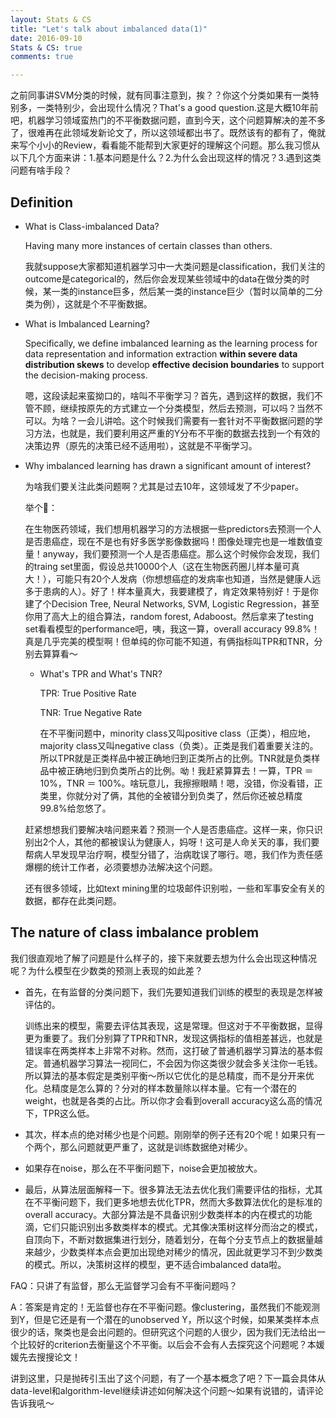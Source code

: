 ```yaml
---
layout: Stats & CS
title: "Let's talk about imbalanced data(1)"
date: 2016-09-10
Stats & CS: true
comments: true

---
```


之前同事讲SVM分类的时候，就有同事注意到，挨？？你这个分类如果有一类特别多，一类特别少，会出现什么情况？That's a good question.这是大概10年前吧，机器学习领域蛮热门的不平衡数据问题，直到今天，这个问题算解决的差不多了，很难再在此领域发新论文了，所以这领域都出书了。既然该有的都有了，俺就来写个小小的Review，看看能不能帮到大家更好的理解这个问题。那么我习惯从以下几个方面来讲：1.基本问题是什么？2.为什么会出现这样的情况？3.遇到这类问题有啥手段？

## Definition

- What is Class-imbalanced Data?

	Having many more instances of certain classes than others.
	
	我就suppose大家都知道机器学习中一大类问题是classification，我们关注的outcome是categorical的，然后你会发现某些领域中的data在做分类的时候，某一类的instance巨多，然后某一类的instance巨少（暂时以简单的二分类为例），这就是个不平衡数据。
	
- What is Imbalanced Learning?

	Specifically, we define imbalanced learning as the learning process for data representation and information extraction **within severe data distribution skews** to develop **effective decision boundaries** to support the decision-making process.
	
	嗯，这段读起来蛮拗口的，啥叫不平衡学习？首先，遇到这样的数据，我们不管不顾，继续按原先的方式建立一个分类模型，然后去预测，可以吗？当然不可以。为啥？一会儿讲哈。这个时候我们需要有一套针对不平衡数据问题的学习方法，也就是，我们要利用这严重的Y分布不平衡的数据去找到一个有效的决策边界（原先的决策已经不适用啦），这就是不平衡学习。
	
- Why imbalanced learning has drawn a significant amount of interest?

	为啥我们要关注此类问题啊？尤其是过去10年，这领域发了不少paper。

	举个🌰：
	
	在生物医药领域，我们想用机器学习的方法根据一些predictors去预测一个人是否患癌症，现在不是也有好多医学影像数据吗！图像处理完也是一堆数值变量！anyway，我们要预测一个人是否患癌症。那么这个时候你会发现，我们的traing set里面，假设总共10000个人（这在生物医药圈儿样本量可真大！），可能只有20个人发病（你想想癌症的发病率也知道，当然是健康人远多于患病的人）。好了！样本量真大，我要建模了，肯定效果特别好！于是你建了个Decision Tree, Neural Networks, SVM, Logistic Regression，甚至你用了高大上的组合算法，random forest, Adaboost。然后拿来了testing set看看模型的performance吧，咦，我这一算，overall accuracy 99.8%！真是几乎完美的模型啊！但单纯的你可能不知道，有俩指标叫TPR和TNR，分别去算算看～
	
	- What's TPR and What's TNR?
	
		TPR: True Positive Rate
		
		TNR: True Negative Rate
		
		在不平衡问题中，minority class又叫positive class（正类），相应地，majority class又叫negative class（负类）。正类是我们着重要关注的。所以TPR就是正类样品中被正确地归到正类所占的比例。TNR就是负类样品中被正确地归到负类所占的比例。呦！我赶紧算算去！一算，TPR ＝ 10%，TNR ＝ 100%。啥玩意儿，我擦擦眼睛！嗯，没错，你没看错，正类里，你就分对了俩，其他的全被错分到负类了，然后你还被总精度99.8%给忽悠了。
		
	赶紧想想我们要解决啥问题来着？预测一个人是否患癌症。这样一来，你只识别出2个人，其他的都被误认为健康人，妈呀！这可是人命关天的事，我们要帮病人早发现早治疗啊，模型分错了，治病耽误了哪行。嗯，我们作为责任感爆棚的统计工作者，必须要想办法解决这个问题。
	
	还有很多领域，比如text mining里的垃圾邮件识别啦，一些和军事安全有关的数据，都存在此类问题。
	
	
## The nature of class imbalance problem

我们很直观地了解了问题是什么样子的，接下来就要去想为什么会出现这种情况呢？为什么模型在少数类的预测上表现的如此差？

- 首先，在有监督的分类问题下，我们先要知道我们训练的模型的表现是怎样被评估的。

	训练出来的模型，需要去评估其表现，这是常理。但这对于不平衡数据，显得更为重要了。我们分别算了TPR和TNR，发现这俩指标的值相差甚远，也就是错误率在两类样本上非常不对称。然而，这打破了普通机器学习算法的基本假定。普通机器学习算法一视同仁，不会因为你这类很少就会多关注你一毛钱。所以算法的基本假定是类别平衡～所以它优化的是总精度，而不是分开来优化。总精度是怎么算的？分对的样本数量除以样本量。它有一个潜在的weight，也就是各类的占比。所以你才会看到overall accuracy这么高的情况下，TPR这么低。
	
- 其次，样本点的绝对稀少也是个问题。刚刚举的例子还有20个呢！如果只有一个两个，那么问题就更严重了，这就是训练数据绝对稀少。

- 如果存在noise，那么在不平衡问题下，noise会更加被放大。

- 最后，从算法层面解释一下。很多算法无法去优化我们需要评估的指标，尤其在不平衡问题下，我们更多地想去优化TPR，然而大多数算法优化的是标准的overall accuracy。大部分算法是不具备识别少数类样本的内在模式的功能滴，它们只能识别出多数类样本的模式。尤其像决策树这样分而治之的模式，自顶向下，不断对数据集进行划分，随着划分，在每个分支节点上的数据量越来越少，少数类样本点会更加出现绝对稀少的情况，因此就更学习不到少数类的模式。所以，决策树这样的模型，更不适合imbalanced data啦。

FAQ：只讲了有监督，那么无监督学习会有不平衡问题吗？

A：答案是肯定的！无监督也存在不平衡问题。像clustering，虽然我们不能观测到Y，但是它还是有一个潜在的unobserved Y，所以这个时候，如果某类样本点很少的话，聚类也是会出问题的。但研究这个问题的人很少，因为我们无法给出一个比较好的criterion去衡量这个不平衡。以后会不会有人去探究这个问题呢？本媛媛先去搜搜论文！

讲到这里，只是抛砖引玉出了这个问题，有了一个基本概念了吧？下一篇会具体从data-level和algorithm-level继续讲述如何解决这个问题～如果有说错的，请评论告诉我吼～

